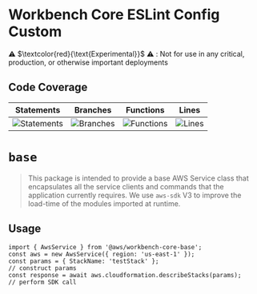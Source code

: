 # Workbench Core ESLint Config Custom

⚠️ $\textcolor{red}{\text{Experimental}}$ ⚠️ : Not for use in any critical, production, or otherwise important deployments

## Code Coverage
| Statements                  | Branches                | Functions                 | Lines             |
| --------------------------- | ----------------------- | ------------------------- | ----------------- |
| ![Statements](https://img.shields.io/badge/statements-78.51%25-red.svg?style=flat) | ![Branches](https://img.shields.io/badge/branches-72.88%25-red.svg?style=flat) | ![Functions](https://img.shields.io/badge/functions-73.33%25-red.svg?style=flat) | ![Lines](https://img.shields.io/badge/lines-79.89%25-red.svg?style=flat) |
# `base`

> This package is intended to provide a base AWS Service class that encapsulates all the service clients and commands that the application currently requires. We use `aws-sdk` V3 to improve the load-time of the modules imported at runtime.

## Usage

```
import { AwsService } from '@aws/workbench-core-base';
const aws = new AwsService({ region: 'us-east-1' });
const params = { StackName: 'testStack' };                            // construct params
const response = await aws.cloudformation.describeStacks(params);     // perform SDK call
```